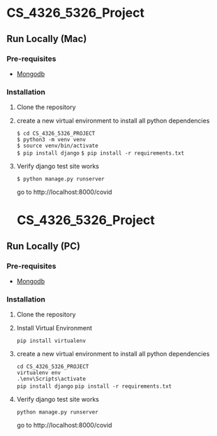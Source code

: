 # CS_4326_5326_Project

## Run Locally (Mac)

### Pre-requisites

* [Mongodb](https://www.mongodb.com/) 

### Installation 

1. Clone the repository
2. create a new virtual environment to install all python dependencies
    
    `$ cd CS_4326_5326_PROJECT`   
    `$ python3 -m venv venv`  
    `$ source venv/bin/activate`   
    `$ pip install django`
    `$ pip install -r requirements.txt`

3. Verify django test site works

    `$ python manage.py runserver`

   go to http://localhost:8000/covid
   
   # CS_4326_5326_Project
   

## Run Locally (PC)

### Pre-requisites

* [Mongodb](https://www.mongodb.com/) 

### Installation 

1. Clone the repository
2. Install Virtual Environment

    `pip install virtualenv`  

2. create a new virtual environment to install all python dependencies
    
    `cd CS_4326_5326_PROJECT`   
    `virtualenv env`  
    `.\env\Scripts\activate`   
    `pip install django`
    `pip install -r requirements.txt`

3. Verify django test site works

    `python manage.py runserver`

   go to http://localhost:8000/covid
